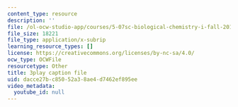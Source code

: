 ```yaml
---
content_type: resource
description: ''
file: /ol-ocw-studio-app/courses/5-07sc-biological-chemistry-i-fall-2013/dacce27bc85052a38ae4d7462ef895ee_jHrd43uWD-E.srt
file_size: 18221
file_type: application/x-subrip
learning_resource_types: []
license: https://creativecommons.org/licenses/by-nc-sa/4.0/
ocw_type: OCWFile
resourcetype: Other
title: 3play caption file
uid: dacce27b-c850-52a3-8ae4-d7462ef895ee
video_metadata:
  youtube_id: null
---
```

